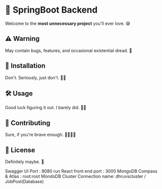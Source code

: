 # 🚀 SpringBoot Backend

Welcome to the **most unnecessary project** you'll ever love. 😅

## ⚠️ Warning

May contain bugs, features, and occasional existential dread. 🤯

## 💾 Installation

Don't. Seriously, just don't. 🙅‍♂️

## 🛠️ Usage

Good luck figuring it out. I barely did. 🤷‍♂️

## 🤝 Contributing

Sure, if you're brave enough. 🦸‍♂️🦸‍♀️

## 📜 License

Definitely maybe. 🤔

Swagger UI Port : 8080
run React front end port : 3000
MongoDB Compass & Atlas : root:root
MondoDB Cluster Connection name: dhruvscluster / JobPost(Database)
